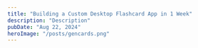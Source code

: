 ```yaml
---
title: "Building a Custom Desktop Flashcard App in 1 Week"
description: "Description"
pubDate: "Aug 22, 2024"
heroImage: "/posts/gencards.png"
---
```


